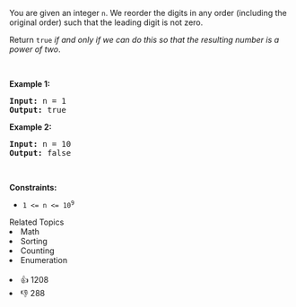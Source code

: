 <p>You are given an integer <code>n</code>. We reorder the digits in any order (including the original order) such that the leading digit is not zero.</p>

<p>Return <code>true</code> <em>if and only if we can do this so that the resulting number is a power of two</em>.</p>

<p>&nbsp;</p> 
<p><strong>Example 1:</strong></p>

<pre>
<strong>Input:</strong> n = 1
<strong>Output:</strong> true
</pre>

<p><strong>Example 2:</strong></p>

<pre>
<strong>Input:</strong> n = 10
<strong>Output:</strong> false
</pre>

<p>&nbsp;</p> 
<p><strong>Constraints:</strong></p>

<ul> 
 <li><code>1 &lt;= n &lt;= 10<sup>9</sup></code></li> 
</ul>

<div><div>Related Topics</div><div><li>Math</li><li>Sorting</li><li>Counting</li><li>Enumeration</li></div></div><br><div><li>👍 1208</li><li>👎 288</li></div>